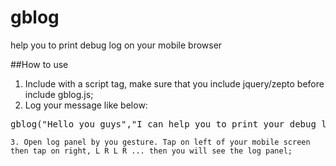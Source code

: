 # gblog
help you to print debug log on your mobile browser

##How to use
1. Include with a script tag, make sure that you include jquery/zepto before include gblog.js;
2. Log your message like below: <br>
<pre>gblog("Hello you guys","I can help you to print your debug log on you mobile browser",...);<code>

3. Open log panel by you gesture. Tap on left of your mobile screen then tap on right, L R L R ... then you will see the log panel;
